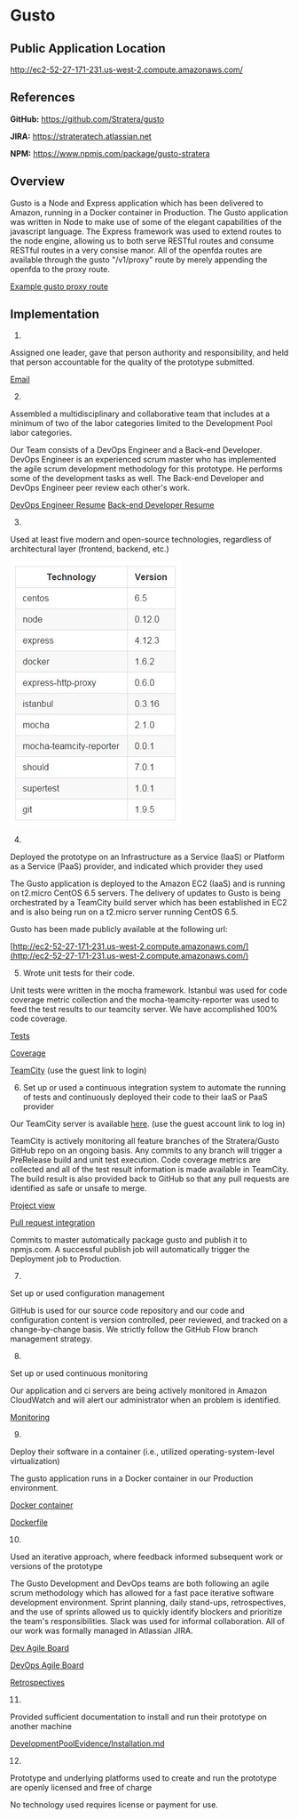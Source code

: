 # Gusto
## Public Application Location 
http://ec2-52-27-171-231.us-west-2.compute.amazonaws.com/

## References
**GitHub:** https://github.com/Stratera/gusto

**JIRA:** https://strateratech.atlassian.net

**NPM:** https://www.npmjs.com/package/gusto-stratera

## Overview
Gusto is a Node and Express application which has been delivered to Amazon, running in a Docker container in Production. The Gusto application was written in Node to make use of some of the elegant capabilities of the javascript language. The Express framework was used to extend routes to the node engine, allowing us to both serve RESTful routes and consume RESTful routes in a very consise manor. All of the openfda routes are available through the gusto "/v1/proxy" route by merely appending the openfda to the proxy route.

[Example gusto proxy route](http://ec2-52-27-171-231.us-west-2.compute.amazonaws.com/v1/proxy/drug/event.json?search=patient.drug.openfda.pharm_class_epc:"nonsteroidal+anti-inflammatory+drug"&count=patient.reaction.reactionmeddrapt.exact)


## Implementation

1)
Assigned one leader, gave that person authority and responsibility, and held that person accountable for the quality of the prototype submitted.

[Email](DevelopmentPoolEvidence/team/TechnicalLeadEmail.JPG)

2)
Assembled a multidisciplinary and collaborative team that includes at a minimum of two of the labor categories limited to the Development Pool labor categories.    

Our Team consists of a DevOps Engineer and a Back-end Developer.  DevOps Engineer is an experienced scrum master who has implemented the agile scrum development methodology for this prototype. He performs some of the development tasks as well.  The Back-end Developer and DevOps Engineer peer review each other's work.

[DevOps Engineer Resume](DevelopmentPoolEvidence/general/John-Dietz-resume-7-6-15.doc)
[Back-end Developer Resume](DevelopmentPoolEvidence/general/Scott-Padgett-resume-7-6-15.doc)

3)
Used at least five modern and open-source technologies, regardless of architectural layer (frontend, backend, etc.)

![Version](DevelopmentPoolEvidence/general/Versions.JPG)

4)
Deployed the prototype on an Infrastructure as a Service (IaaS) or Platform as a Service (PaaS) provider, and indicated which provider they used

The Gusto application is deployed to the Amazon EC2 (IaaS) and is running on t2.micro CentOS 6.5 servers. The delivery of updates to Gusto is being orchestrated by a TeamCity build server which has been established in EC2 and is also being run on a t2.micro server running CentOS 6.5.

Gusto has been made publicly available at the following url:

[http://ec2-52-27-171-231.us-west-2.compute.amazonaws.com/](http://ec2-52-27-171-231.us-west-2.compute.amazonaws.com/)

5) Wrote unit tests for their code.

Unit tests were written in the mocha framework. Istanbul was used for code coverage metric collection and the mocha-teamcity-reporter was used to feed the test results to our teamcity server. We have accomplished 100% code coverage.

[Tests](DevelopmentPoolEvidence/teamcity/test-list.JPG)

[Coverage](DevelopmentPoolEvidence/teamcity/code-coverage.JPG)

[TeamCity](http://teamcity.strateratech.com:8111/viewLog.html?buildId=105&buildTypeId=Gusto_PreRelease&tab=testsInfo)
(use the guest link to login)

6) Set up or used a continuous integration system to automate the running of tests and continuously deployed their code to their IaaS or PaaS provider

Our TeamCity server is available [here](http://teamcity.strateratech.com:8111).
(use the guest account link to log in)

TeamCity is actively monitoring all feature branches of the Stratera/Gusto GitHub repo on an ongoing basis. Any commits to any branch will trigger a PreRelease build and unit test execution. Code coverage metrics are collected and all of the test result information is made available in TeamCity. The build result is also provided back to GitHub so that any pull requests are identified as safe or unsafe to merge. 

[Project view](DevelopmentPoolEvidence/teamcity/project-overview.JPG)

[Pull request integration](DevelopmentPoolEvidence/github/pr-teamcity.JPG)

Commits to master automatically package gusto and publish it to npmjs.com. A successful publish job will automatically trigger the Deployment job to Production.

7) 
Set up or used configuration management

GitHub is used for our source code repository and our code and configuration content is version controlled, peer reviewed, and tracked on a change-by-change basis. We strictly follow the GitHub Flow branch management strategy.

8) 
Set up or used continuous monitoring

Our application and ci servers are being actively monitored in Amazon CloudWatch and will alert our administrator when an problem is identified.

[Monitoring](DevelopmentPoolEvidence/aws/monitoring.JPG)

9) 
Deploy their software in a container (i.e., utilized operating-system-level virtualization)

The gusto application runs in a Docker container in our Production environment.

[Docker container](DevelopmentPoolEvidence/docker/container-evidence.JPG)

[Dockerfile](Dockerfile)

10) 
Used an iterative approach, where feedback informed subsequent work or versions of the prototype

The Gusto Development and DevOps teams are both following an agile scrum methodology which has allowed for a fast pace iterative software development environment. Sprint planning, daily stand-ups, retrospectives, and the use of sprints allowed us to quickly identify blockers and prioritize the team's responsibilities. Slack was used for informal collaboration. All of our work was formally managed in Atlassian JIRA.

[Dev Agile Board](DevelopmentPoolEvidence/agile-scrum/Sprint-0-dev.JPG)

[DevOps Agile Board](DevelopmentPoolEvidence/agile-scrum/Sprint-0-devops.JPG)

[Retrospectives](DevelopmentPoolEvidence/agile-scrum/Sprint-0-retrospective.JPG)

11) 
Provided sufficient documentation to install and run their prototype on another machine

[DevelopmentPoolEvidence/Installation.md](DevelopmentPoolEvidence/Installation.md)

12)
Prototype and underlying platforms used to create and run the prototype are openly licensed and free of charge

No technology used requires license or payment for use.